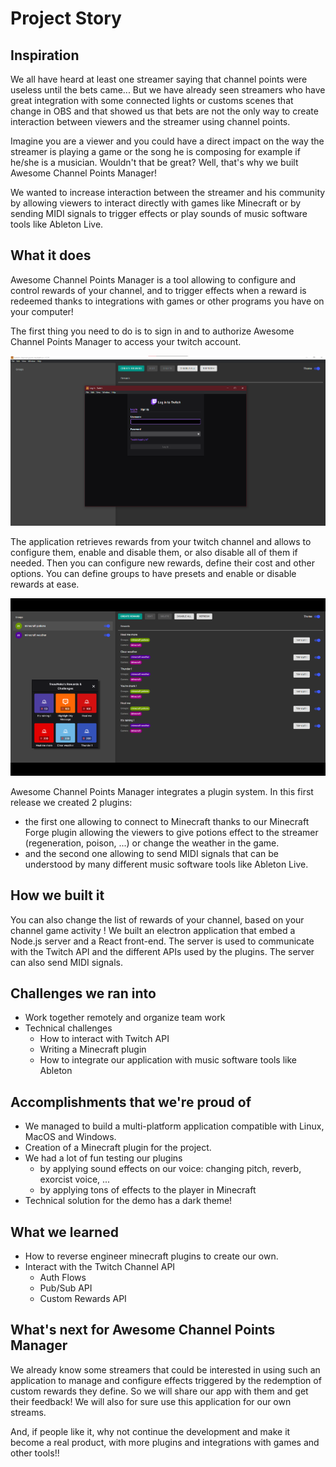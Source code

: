 # Project Story

## Inspiration

We all have heard at least one streamer saying that channel points were useless until the bets came...
But we have already seen streamers who have great integration with some connected lights or customs scenes that change in OBS and that showed us that bets are not the only way to create interaction between viewers and the streamer using channel points.

Imagine you are a viewer and you could have a direct impact on the way the streamer is playing a game or the song he is composing for example if he/she is a musician.
Wouldn't that be great? Well, that's why we built Awesome Channel Points Manager!

We wanted to increase interaction between the streamer and his community by allowing viewers to interact directly with games like Minecraft
or by sending MIDI signals to trigger effects or play sounds of music software tools like Ableton Live.

## What it does

Awesome Channel Points Manager is a tool allowing to configure and control rewards of your channel, and to trigger effects when a reward is redeemed thanks to integrations with games or other programs you have on your computer!

The first thing you need to do is to sign in and to authorize Awesome Channel Points Manager to access your twitch account.

![](./docs/login-screenshot.png)

The application retrieves rewards from your twitch channel and allows to configure them, enable and disable them, or also disable all of them if needed.
Then you can configure new rewards, define their cost and other options.
You can define groups to have presets and enable or disable rewards at ease.

![](./docs/screenshot.png)

Awesome Channel Points Manager integrates a plugin system. In this first release we created 2 plugins:

- the first one allowing to connect to Minecraft thanks to our Minecraft Forge plugin allowing the viewers to give potions effect to the streamer (regeneration, poison, ...) or change the weather in the game.
- and the second one allowing to send MIDI signals that can be understood by many different music software tools like Ableton Live.

## How we built it

You can also change the list of rewards of your channel, based on your channel game activity !
We built an electron application that embed a Node.js server and a React front-end.
The server is used to communicate with the Twitch API and the different APIs used by the plugins.
The server can also send MIDI signals.

## Challenges we ran into

- Work together remotely and organize team work
- Technical challenges
  - How to interact with Twitch API
  - Writing a Minecraft plugin
  - How to integrate our application with music software tools like Ableton

## Accomplishments that we're proud of

- We managed to build a multi-platform application compatible with Linux, MacOS and Windows.
- Creation of a Minecraft plugin for the project.
- We had a lot of fun testing our plugins
  - by applying sound effects on our voice: changing pitch, reverb, exorcist voice, ...
  - by applying tons of effects to the player in Minecraft
- Technical solution for the demo has a dark theme!

## What we learned

- How to reverse engineer minecraft plugins to create our own.
- Interact with the Twitch Channel API
  - Auth Flows
  - Pub/Sub API
  - Custom Rewards API

## What's next for Awesome Channel Points Manager

We already know some streamers that could be interested in using such an application to manage and configure effects triggered by the redemption of custom rewards they define. So we will share our app with them and get their feedback!
We will also for sure use this application for our own streams.

And, if people like it, why not continue the development and make it become a real product, with more plugins and integrations with games and other tools!!
